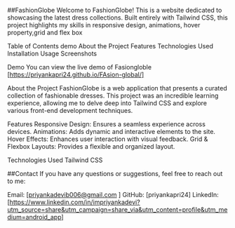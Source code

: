##FashionGlobe
Welcome to FashionGlobe! This is a website dedicated to showcasing the latest dress collections. Built entirely with Tailwind CSS, this project highlights my skills in responsive design, animations, hover property,grid and flex box

Table of Contents
demo
About the Project
Features
Technologies Used
Installation
Usage
Screenshots

Demo
You can view the live demo of Fasiongloble [https://priyankapri24.github.io/FAsion-global/]

About the Project
FashionGlobe is a web application that presents a curated collection of fashionable dresses. This project was an incredible learning experience, allowing me to delve deep into Tailwind CSS and explore various front-end development techniques.

Features
Responsive Design: Ensures a seamless experience across devices.
Animations: Adds dynamic and interactive elements to the site.
Hover Effects: Enhances user interaction with visual feedback.
Grid & Flexbox Layouts: Provides a flexible and organized layout.

Technologies Used
Tailwind CSS

##Contact If you have any questions or suggestions, feel free to reach out to me:

Email: [priyankadevib006@gmail.com ]
GitHub: [priyankapri24] 
LinkedIn: [https://www.linkedin.com/in/impriyankadevi?utm_source=share&utm_campaign=share_via&utm_content=profile&utm_medium=android_app]